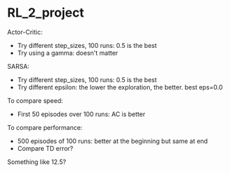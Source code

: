 # RL_2_project

Actor-Critic:
- Try different step_sizes, 100 runs: 0.5 is the best
- Try using a gamma: doesn't matter

SARSA:
- Try different step_sizes, 100 runs: 0.5 is the best
- Try different epsilon: the lower the exploration, the better. best eps=0.0

To compare speed:
- First 50 episodes over 100 runs: AC is better

To compare performance:
- 500 episodes of 100 runs: better at the beginning but same at end
- Compare TD error?

Something like 12.5?
